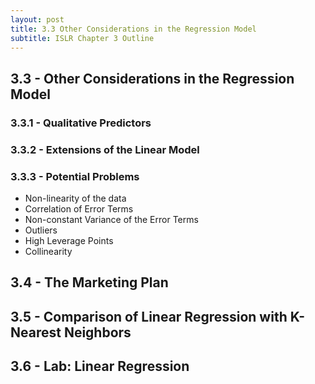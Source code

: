 ```yaml
---
layout: post
title: 3.3 Other Considerations in the Regression Model
subtitle: ISLR Chapter 3 Outline
---
```

## 3.3 - Other Considerations in the Regression Model

### 3.3.1 - Qualitative Predictors

### 3.3.2 - Extensions of the Linear Model

### 3.3.3 - Potential Problems

* Non-linearity of the data
* Correlation of Error Terms
* Non-constant Variance of the Error Terms
* Outliers
* High Leverage Points
* Collinearity

## 3.4 - The Marketing Plan

## 3.5 - Comparison of Linear Regression with K-Nearest Neighbors

## 3.6 - Lab: Linear Regression